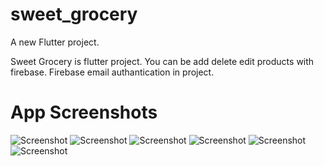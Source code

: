 # sweet_grocery
A new Flutter project.

Sweet Grocery is flutter project. You can be add delete edit products with firebase. Firebase email authantication in project.

# App Screenshots
![Screenshot](https://raw.githubusercontent.com/HKARLI/master/screenshots/1.jpeg)
![Screenshot](https://raw.githubusercontent.com/HKARLI/master/screenshots/2.jpeg)
![Screenshot](https://raw.githubusercontent.com/HKARLI/master/screenshots/3.jpeg)
![Screenshot](https://raw.githubusercontent.com/HKARLI/master/screenshots/4.jpeg)
![Screenshot](https://raw.githubusercontent.com/HKARLI/master/screenshots/5.jpeg)
![Screenshot](https://raw.githubusercontent.com/HKARLI/master/screenshots/6.jpeg)
